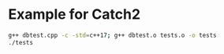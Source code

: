 # Example for Catch2

```bash
g++ dbtest.cpp -c -std=c++17; g++ dbtest.o tests.o -o tests
./tests
```

